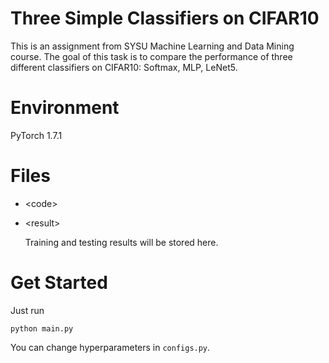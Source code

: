 # Three Simple Classifiers on CIFAR10

This is an assignment from SYSU Machine Learning and Data Mining course. The goal of this task is to compare the performance of three different classifiers on CIFAR10: Softmax, MLP, LeNet5.



# Environment

PyTorch 1.7.1



# Files

* \<code\>

* \<result\>

	Training and testing results will be stored here.




# Get Started

Just run

```
python main.py
```

You can change hyperparameters in `configs.py`.